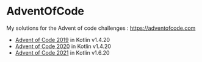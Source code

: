# AdventOfCode

My solutions for the Advent of code challenges : https://adventofcode.com

* [Advent of Code 2019](./advent-of-code-2019) in Kotlin v1.4.20
* [Advent of Code 2020](./advent-of-code-2020) in Kotlin v1.4.20
* [Advent of Code 2021](./advent-of-code-2021) in Kotlin v1.6.20